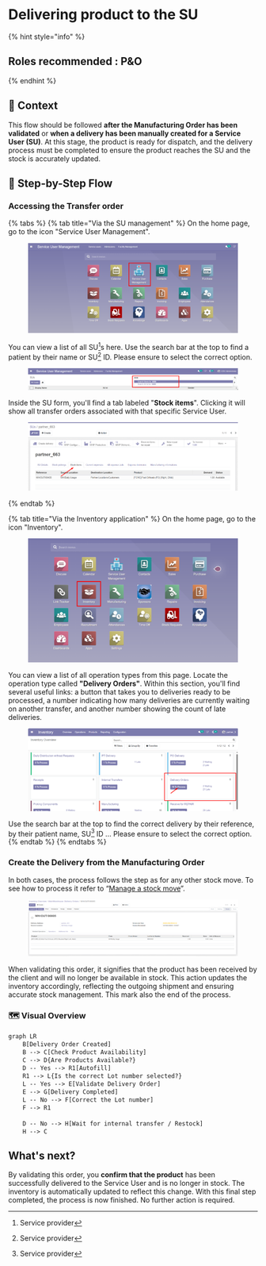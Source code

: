 # Delivering product to the SU

{% hint style="info" %}
## Roles recommended :  P\&O
{% endhint %}

## **🧭** Context&#x20;

This flow should be followed **after the Manufacturing Order has been validated** or **when a delivery has been manually created for a Service User (SU)**. At this stage, the product is ready for dispatch, and the delivery process must be completed to ensure the product reaches the SU and the stock is accurately updated.

## 🔄 Step-by-Step Flow&#x20;

### Accessing the Transfer order

{% tabs %}
{% tab title="Via the SU management" %}
On the home page, go to the icon "Service User Management".

<figure><img src="../../.gitbook/assets/image (160).png" alt=""><figcaption></figcaption></figure>

You can view a list of all SU[^1]s here. Use the search bar at the top to find a patient by their name or SU[^1] ID. Please ensure to select the correct option.

<figure><img src="../../.gitbook/assets/image (161).png" alt=""><figcaption></figcaption></figure>

Inside the SU form, you'll find a tab labeled "**Stock items**". Clicking it will show all transfer orders associated with that specific Service User.&#x20;

<figure><img src="../../.gitbook/assets/image (135).png" alt=""><figcaption></figcaption></figure>


{% endtab %}

{% tab title="Via the Inventory application" %}
On the home page, go to the icon "Inventory".

<figure><img src="../../.gitbook/assets/image.png" alt=""><figcaption></figcaption></figure>

You can view a list of all operation types from this page. Locate the operation type called **"Delivery Orders"**. Within this section, you'll find several useful links: a button that takes you to deliveries ready to be processed, a number indicating how many deliveries are currently waiting on another transfer, and another number showing the count of late deliveries.

<figure><img src="../../.gitbook/assets/image (136).png" alt=""><figcaption></figcaption></figure>

Use the search bar at the top to find the correct delivery by their reference, by their patient name, SU[^1] ID ... Please ensure to select the correct option.
{% endtab %}
{% endtabs %}

### Create the Delivery from the Manufacturing Order

In both cases, the process follows the step as for any other stock move. To see how to process it refer to “[Manage a stock move](../stock-management/)”.

<figure><img src="../../.gitbook/assets/image (137).png" alt=""><figcaption></figcaption></figure>

&#x20;When validating this order, it signifies that the product has been received by the client and will no longer be available in stock. This action updates the inventory accordingly, reflecting the outgoing shipment and ensuring accurate stock management. This mark also the end of the process.



### 🗺️ Visual Overview&#x20;

```mermaid
graph LR
    B[Delivery Order Created]
    B --> C[Check Product Availability]
    C --> D{Are Products Available?}
    D -- Yes --> R1[Autofill]
    R1 --> L{Is the correct Lot number selected?}
    L -- Yes --> E[Validate Delivery Order]
    E --> G[Delivery Completed]
    L -- No --> F[Correct the Lot number]
    F --> R1

    D -- No --> H[Wait for internal transfer / Restock]
    H --> C
```

## What's next?&#x20;

By validating this order, you **confirm that the product** has been successfully delivered to the Service User and is no longer in stock. The inventory is automatically updated to reflect this change. With this final step completed, the process is now finished. No further action is required.

[^1]: Service provider
